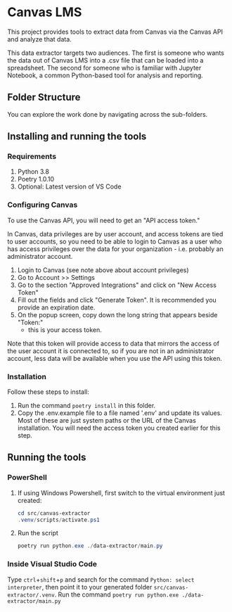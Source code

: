 # Canvas LMS

This project provides tools to extract data from Canvas via the Canvas API
and analyze that data.

This data extractor targets two audiences. The first is someone who wants
the data out of Canvas LMS into a .csv file that can be loaded into a
spreadsheet. The second for someone who is familiar with Jupyter Notebook, a
common Python-based tool for analysis and reporting.

## Folder Structure

You can explore the work done by navigating across the sub-folders.

## Installing and running the tools

### Requirements

1. Python 3.8
1. Poetry 1.0.10
1. Optional: Latest version of VS Code

### Configuring Canvas

To use the Canvas API, you will need to get an "API access token."

In Canvas, data privileges are by user account, and access tokens are tied to
user accounts, so you need to be able to login to Canvas as a user who has
access privileges over the data for your organization - i.e. probably an
administrator account.

1. Login to Canvas (see note above about account privileges)
2. Go to Account >> Settings
3. Go to the section "Approved Integrations" and click on "New Access Token"
4. Fill out the fields and click "Generate Token". It is recommended you
    provide an expiration date.
5. On the popup screen, copy down the long string that appears beside "Token:"
    - this is your access token.

Note that this token will provide access to data that mirrors the access of the
user account it is connected to, so if you are not in an administrator account,
less data will be available when you use the API using this token.

### Installation

Follow these steps to install:

1. Run the command `poetry install` in this folder.
2. Copy the .env.example file to a file named '.env' and update its values. Most
   of these are just system paths or the URL of the Canvas installation. You
   will need the access token you created earlier for this step.

## Running the tools

### PowerShell

1. If using Windows Powershell, first switch to the virtual environment just
    created:

    ```powershell
    cd src/canvas-extractor
    .venv/scripts/activate.ps1
    ```

2. Run the script

    ```powershell
    poetry run python.exe ./data-extractor/main.py
    ```

### Inside Visual Studio Code

Type `ctrl`+`shift`+`p` and search for the command `Python: select interpreter`,
then point it to your generated folder `src/canvas-extractor/.venv`. Run the command `poetry
run python.exe ./data-extractor/main.py`



